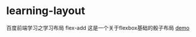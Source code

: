 # learning-layout
百度前端学习之学习布局
flex-add
这是一个关于flexbox基础的骰子布局
[demo](http://carryguan.me/flex-add/fb1.html)   
